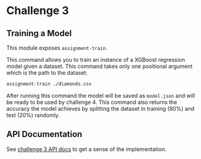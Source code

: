 # Challenge 3
## Training a Model
This module exposes ``assignment-train``.

This command allows you to train an instance of a XGBoost regression model given a dataset. This command takes only one positional argument which is the path to the dataset:
```bash
assignment-train ./diamonds.csv
```
After running this command the model will be saved as ``model.json`` and will be ready to be used by challenge 4. This command also returns the accuracy the model achieves by splitting the dataset in training (80%) and test (20%) randomly.
## API Documentation
See [challenge 3 API docs](./xtream_diamonds.challenge3.rst) to get a sense of the implementation.
